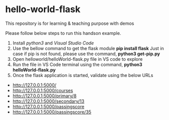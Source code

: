 # hello-world-flask
This repository is for learning &amp; teaching purpose with demos 

Please follow below steps to run this handson example.

1. Install _python3_ and _Visual Studio Code_
2. Use the bellow command to get the flask module
    **pip install flask**
    Just in case if pip is not found, please use the command, **python3 get-pip.py**
3.  Open helloworld/helloWorld-flask.py file in VS code to explore
4.  Run the file in VS Code terminal using the command, **python3 helloWorld-flask.py**
5.  Once the flask application is started, validate using the below URLs

* http://127.0.0.1:5000/
* http://127.0.0.1:5000/courses
* http://127.0.0.1:5000/primary/8
* http://127.0.0.1:5000/secondary/13
* http://127.0.0.1:5000/passingscore
* http://127.0.0.1:5000/passingscore/35

